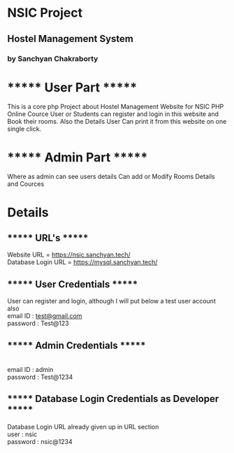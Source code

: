# NSIC Project
## Hostel Management System
### by Sanchyan Chakraborty 

# ***** User Part *****
This is a core php Project about Hostel Management Website for NSIC PHP Online Cource
User or Students can register and login in this website and Book their rooms.
Also the Details User Can print it from this website on one single click.

# ***** Admin Part *****
Where as admin can see users details
Can add or Modify Rooms Details and Cources

# Details
## ***** URL's ***** 
Website URL = https://nsic.sanchyan.tech/
<br /> Database Login URL = https://mysql.sanchyan.tech/

## ***** User Credentials ***** 
User can register and login, although I will put below a test user account also
<br />email ID : test@gmail.com
<br />password : Test@123

## ***** Admin Credentials ***** 
<br />email ID : admin
<br />password : Test@1234 

## ***** Database Login Credentials as Developer *****
Database Login URL already given up in URL section
<br />user : nsic
<br />password : nsic@1234 
